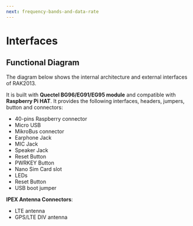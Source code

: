 ```yaml
---
next: frequency-bands-and-data-rate
---
```


# Interfaces

## Functional Diagram

The diagram below shows the internal architecture and external interfaces of RAK2013.

<rk-img
  src="/assets/images/datasheet/rak2013/Block_Diagrams_RAK2013.png"
  width="100%"
  figure-number="1"
  caption="RAK2013 Cellular Board"
/>


It is built with **Quectel BG96/EG91/EG95 module** and compatible with **Raspberry Pi HAT**. It provides the following interfaces, headers, jumpers, button and connectors:

* 40-pins Raspberry connector
* Micro USB
* MikroBus connector
* Earphone Jack
* MIC Jack
* Speaker Jack
* Reset Button
* PWRKEY Button
* Nano Sim Card slot
* LEDs
* Reset Button
* USB boot jumper

**IPEX Antenna Connectors**:

* LTE antenna
* GPS/LTE DIV antenna
